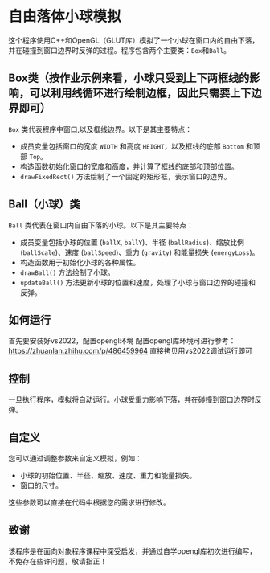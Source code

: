 # 自由落体小球模拟

这个程序使用C++和OpenGL（GLUT库）模拟了一个小球在窗口内的自由下落，并在碰撞到窗口边界时反弹的过程。程序包含两个主要类：`Box`和`Ball`。

## Box类（按作业示例来看，小球只受到上下两框线的影响，可以利用线循环进行绘制边框，因此只需要上下边界即可）

`Box` 类代表程序中窗口,以及框线边界。以下是其主要特点：

- 成员变量包括窗口的宽度 `WIDTH` 和高度 `HEIGHT`，以及框线的底部 `Bottom` 和顶部 `Top`。
- 构造函数初始化窗口的宽度和高度，并计算了框线的底部和顶部位置。
- `drawFixedRect()` 方法绘制了一个固定的矩形框，表示窗口的边界。

## Ball（小球）类

`Ball` 类代表在窗口内自由下落的小球。以下是其主要特点：

- 成员变量包括小球的位置 (`ballX`, `ballY`)、半径 (`ballRadius`)、缩放比例 (`ballScale`)、速度 (`ballSpeed`)、重力 (`gravity`) 和能量损失 (`energyLoss`)。
- 构造函数用于初始化小球的各种属性。
- `drawBall()` 方法绘制了小球。
- `updateBall()` 方法更新小球的位置和速度，处理了小球与窗口边界的碰撞和反弹。

## 如何运行

首先要安装好vs2022，配置opengl环境
配置opengl库环境可进行参考：https://zhuanlan.zhihu.com/p/486459964
直接拷贝用vs2022调试运行即可

## 控制

一旦执行程序，模拟将自动运行。小球受重力影响下落，并在碰撞到窗口边界时反弹。

## 自定义

您可以通过调整参数来自定义模拟，例如：

- 小球的初始位置、半径、缩放、速度、重力和能量损失。
- 窗口的尺寸。

这些参数可以直接在代码中根据您的需求进行修改。

## 致谢

该程序是在面向对象程序课程中深受启发，并通过自学opengl库初次进行编写，不免存在些许问题，敬请指正！
